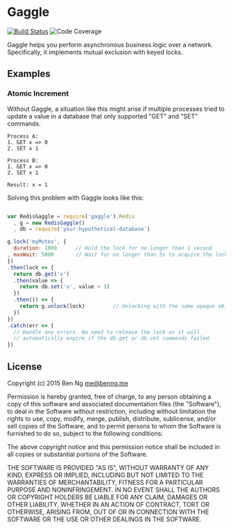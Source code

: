 # Gaggle

[![Build Status](https://img.shields.io/circleci/project/ben-ng/gaggle.svg)](https://circleci.com/gh/ben-ng/gaggle/tree/master) ![Code Coverage](https://img.shields.io/badge/code%20coverage-100%25-brightgreen.svg)

Gaggle helps you perform asynchronous business logic over a network. Specifically, it implements mutual exclusion with keyed locks.

## Examples

### Atomic Increment

Without Gaggle, a situation like this might arise if multiple processes tried to update a value in a database that only supported "GET" and "SET" commands.

```
Process A:
1. GET x => 0
2. SET x 1

Process B:
1. GET x => 0
2. SET x 1

Result: x = 1
```

Solving this problem with Gaggle looks like this:

```js

var RedisGaggle = require('gaggle').Redis
  , g = new RedisGaggle()
  , db = require('your-hypothetical-database')

g.lock('myMutex', {
  duration: 1000      // Hold the lock for no longer than 1 second
, maxWait: 5000       // Wait for no longer than 5s to acquire the lock
})
.then(lock => {
  return db.get('x')
  .then(value => {
    return db.set('x', value + 1)
  })
  .then(() => {
    return g.unlock(lock)         // Unlocking with the same opaque object
  })
})
.catch(err => {
  // Handle any errors. No need to release the lock as it will
  // automatically expire if the db.get or db.set commands failed.
})

```

## License

Copyright (c) 2015 Ben Ng <me@benng.me>

Permission is hereby granted, free of charge, to any person obtaining a copy of this software and associated documentation files (the "Software"), to deal in the Software without restriction, including without limitation the rights to use, copy, modify, merge, publish, distribute, sublicense, and/or sell copies of the Software, and to permit persons to whom the Software is furnished to do so, subject to the following conditions:

The above copyright notice and this permission notice shall be included in all copies or substantial portions of the Software.

THE SOFTWARE IS PROVIDED "AS IS", WITHOUT WARRANTY OF ANY KIND, EXPRESS OR IMPLIED, INCLUDING BUT NOT LIMITED TO THE WARRANTIES OF MERCHANTABILITY, FITNESS FOR A PARTICULAR PURPOSE AND NONINFRINGEMENT. IN NO EVENT SHALL THE AUTHORS OR COPYRIGHT HOLDERS BE LIABLE FOR ANY CLAIM, DAMAGES OR OTHER LIABILITY, WHETHER IN AN ACTION OF CONTRACT, TORT OR OTHERWISE, ARISING FROM, OUT OF OR IN CONNECTION WITH THE SOFTWARE OR THE USE OR OTHER DEALINGS IN THE SOFTWARE.
